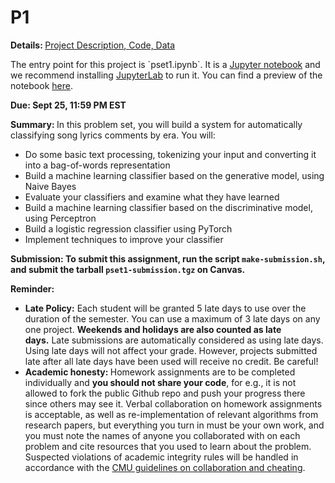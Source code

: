 # P1
<p><strong>Details: </strong><a href="https://github.com/slab-cmu/11-711-fall-20-projects/tree/master/p1">Project Description<span>,&nbsp;</span>Code, Data</a><span>&nbsp;</span></p>
<p><span>The entry point for this project is `pset1.ipynb`. It is a <a href="https://jupyter.org/">Jupyter notebook</a> and we recommend installing <a href="https://jupyter.org/install.html">JupyterLab</a> to run it. You can find a preview of the notebook <a href="https://github.com/slab-cmu/11-711-fall-20-projects/blob/master/p1/pset1.ipynb">here</a>.</span></p>
<p><strong>Due: <span>Sept 25, 11:59 PM EST</span></strong></p>
<p><strong>Summary:&nbsp;</strong>In this problem set, you will build a system for automatically classifying song lyrics comments by era. You will:</p>
<ul>
<li>Do some basic text processing, tokenizing your input and converting it into a bag-of-words representation</li>
<li>Build a machine learning classifier based on the generative model, using Naive Bayes</li>
<li>Evaluate your classifiers and examine what they have learned</li>
<li>Build a machine learning classifier based on the discriminative model, using Perceptron</li>
<li>Build a logistic regression classifier using PyTorch</li>
<li>Implement techniques to improve your classifier</li>
</ul>
<p><strong>Submission: To submit this assignment, run the script<span>&nbsp;</span><code>make-submission.sh</code>, and submit the tarball<span>&nbsp;</span><code>pset1-submission.tgz</code><span>&nbsp;</span>on Canvas.&nbsp;</strong></p>
<p><strong>Reminder: </strong></p>
<ul>
<li><strong>Late Policy:</strong> <span>Each student will be granted 5 late days to use over the duration of the semester. You can use a maximum of 3 late days on any one project.&nbsp;</span><strong>Weekends and holidays are also counted as late days.</strong><span>&nbsp;Late submissions are automatically considered as using late days. Using late days will not affect your grade. However, projects submitted late after all late days have been used will receive no credit. Be careful!</span></li>
<li><span><strong>Academic honesty: </strong>Homework assignments are to be completed individually and <strong>you should not share your code</strong>, for e.g., it is not allowed to fork the public Github repo and push your progress there since others may see it.&nbsp;</span><span>Verbal collaboration on homework assignments is acceptable, as well as re-implementation of relevant algorithms from research papers, but everything you turn in must be your own work, and you must note the names of anyone you collaborated with on each problem and cite resources that you used to learn about the problem. Suspected violations of academic integrity rules will be handled in accordance with the&nbsp;<a href="https://www.cmu.edu/policies/student-and-student-life/academic-integrity.html">CMU guidelines on collaboration and cheating</a>. </span><span>&nbsp;</span></li>
</ul>
<p>&nbsp;</p>